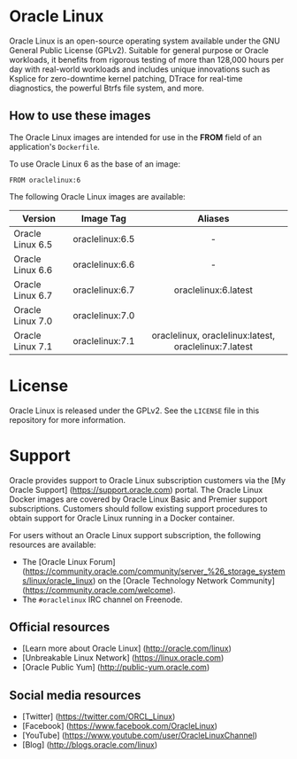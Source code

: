 # Oracle Linux

Oracle Linux is an open-source operating system available under the GNU General Public License (GPLv2). Suitable for general purpose or Oracle workloads, it benefits from rigorous testing of more than 128,000 hours per day with real-world workloads and includes unique innovations such as Ksplice for zero-downtime kernel patching, DTrace for real-time diagnostics, the powerful Btrfs file system, and more.

## How to use these images

The Oracle Linux images are intended for use in the **FROM** field of an application's ```Dockerfile```. 

To use Oracle Linux 6 as the base of an image:

```FROM oraclelinux:6```

The following Oracle Linux images are available:

Version | Image Tag | Aliases
------- | :---------: | :-------:
Oracle Linux 6.5 | oraclelinux:6.5 | -
Oracle Linux 6.6 | oraclelinux:6.6 | -
Oracle Linux 6.7 | oraclelinux:6.7 | oraclelinux:6.latest
Oracle Linux 7.0 | oraclelinux:7.0 | 
Oracle Linux 7.1 | oraclelinux:7.1 | oraclelinux, oraclelinux:latest, oraclelinux:7.latest

# License
Oracle Linux is released under the GPLv2. See the ```LICENSE``` file in this repository for more information.

# Support
Oracle provides support to Oracle Linux subscription customers via the [My Oracle Support] (https://support.oracle.com) portal. The Oracle Linux Docker images are covered by Oracle Linux Basic and Premier support subscriptions. Customers should follow existing support procedures to obtain support for Oracle Linux running in a Docker container.

For users without an Oracle Linux support subscription, the following resources are available:

* The [Oracle Linux Forum] (https://community.oracle.com/community/server_%26_storage_systems/linux/oracle_linux) on the [Oracle Technology Network Community] (https://community.oracle.com/welcome).
* The ```#oraclelinux``` IRC channel on Freenode.

## Official resources

* [Learn more about Oracle Linux] (http://oracle.com/linux)
* [Unbreakable Linux Network] (https://linux.oracle.com)
* [Oracle Public Yum] (http://public-yum.oracle.com)

## Social media resources
* [Twitter] (https://twitter.com/ORCL_Linux)
* [Facebook] (https://www.facebook.com/OracleLinux)
* [YouTube] (https://www.youtube.com/user/OracleLinuxChannel)
* [Blog] (http://blogs.oracle.com/linux)
